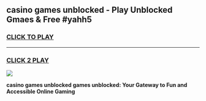 
## casino games unblocked - Play Unblocked Gmaes & Free #yahh5
<h3>
<a href="https://news.freeplayer.one?title=casino_games_unblocked&ref=03M">CLICK TO PLAY</a></h3>
<hr>

<h3>
<a href="https://news.freeplayer.one?title=casino_games_unblocked&ref=03M">CLICK 2 PLAY</a>
  
</h3>

<a href="https://news.freeplayer.one?title=casino_games_unblocked&ref=03M"><img src="https://clearcache.store/games.png"></a>


**casino games unblocked games unblocked: Your Gateway to Fun and Accessible Online Gaming**
